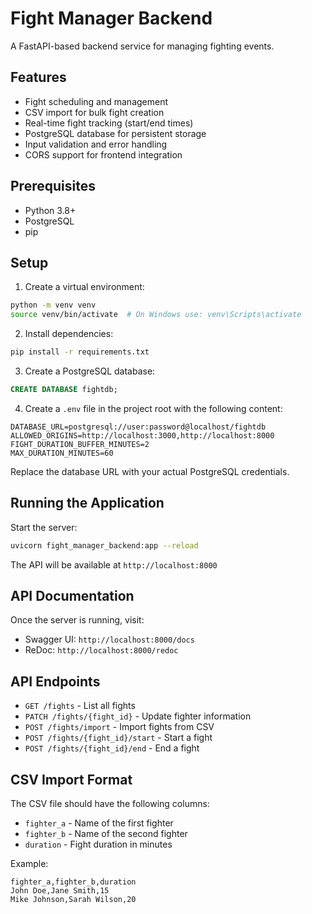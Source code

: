 # Fight Manager Backend

A FastAPI-based backend service for managing fighting events.

## Features

- Fight scheduling and management
- CSV import for bulk fight creation
- Real-time fight tracking (start/end times)
- PostgreSQL database for persistent storage
- Input validation and error handling
- CORS support for frontend integration

## Prerequisites

- Python 3.8+
- PostgreSQL
- pip

## Setup

1. Create a virtual environment:
```bash
python -m venv venv
source venv/bin/activate  # On Windows use: venv\Scripts\activate
```

2. Install dependencies:
```bash
pip install -r requirements.txt
```

3. Create a PostgreSQL database:
```sql
CREATE DATABASE fightdb;
```

4. Create a `.env` file in the project root with the following content:
```
DATABASE_URL=postgresql://user:password@localhost/fightdb
ALLOWED_ORIGINS=http://localhost:3000,http://localhost:8000
FIGHT_DURATION_BUFFER_MINUTES=2
MAX_DURATION_MINUTES=60
```

Replace the database URL with your actual PostgreSQL credentials.

## Running the Application

Start the server:
```bash
uvicorn fight_manager_backend:app --reload
```

The API will be available at `http://localhost:8000`

## API Documentation

Once the server is running, visit:
- Swagger UI: `http://localhost:8000/docs`
- ReDoc: `http://localhost:8000/redoc`

## API Endpoints

- `GET /fights` - List all fights
- `PATCH /fights/{fight_id}` - Update fighter information
- `POST /fights/import` - Import fights from CSV
- `POST /fights/{fight_id}/start` - Start a fight
- `POST /fights/{fight_id}/end` - End a fight

## CSV Import Format

The CSV file should have the following columns:
- `fighter_a` - Name of the first fighter
- `fighter_b` - Name of the second fighter
- `duration` - Fight duration in minutes

Example:
```csv
fighter_a,fighter_b,duration
John Doe,Jane Smith,15
Mike Johnson,Sarah Wilson,20
```
